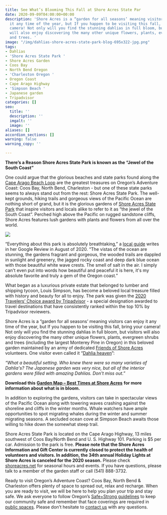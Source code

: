 ```yaml
---
title: See What’s Blooming This Fall at Shore Acres State Par
date: 2020-09-09T04:00:00+00:00
description: 'Shore Acres is a “garden for all seasons’ meaning visitors can enjoy
  it any time of the year, but If you happen to be visiting this fall, bring your
  camera! Not only will you find the stunning dahlias in full bloom, but visitors
  will also enjoy discovering the many other unique flowers, plants, evergreen shrubs
  and trees. '
image: "/img/dahlias-shore-acres-state-park-blog-695x322-jpg.png"
tags:
- Dahlias
- 'Shore Acres State Park '
- Shore Acres Garden
- Coos Bay
- North Bend Oregon
- 'Charleston Oregon '
- Oregon Coast
- Cape Arago Highway
- 'Simpson Beach '
- Japanese garden
- Tripadvisor
categories: []
seo:
  title: ''
  description: ''
  imgalt: ''
  image: ''
aliases: []
accordion_sections: []
warning: false
warning_copy: ''

---
```

**There’s a Reason Shore Acres State Park is known as the “Jewel of the South Coast”**

  
One could argue that the glorious beaches and state parks found along the [Cape Arago Beach Loop](http://www.oregonsadventurecoast.com/trip-ideas/explore-the-cape-arago-beach-loop/) are the greatest treasures on Oregon’s Adventure Coast: Coos Bay, North Bend, Charleston - but one of these state parks seems to always stand out from the rest: Shore Acres State Park. The well-kept grounds, hiking trails and gorgeous views of the Pacific Ocean are nothing short of grand, but it is the glorious gardens of [Shore Acres State Park](http://shoreacres.net/) that inspire visitors and locals alike to refer to it as “the jewel of the South Coast”. Perched high above the Pacific on rugged sandstone cliffs, Shore Acres features lush gardens with plants and flowers from all over the world.

![](/img/shore-acres-state-park.jpg)

“Everything about this park is absolutely breathtaking,” a [local guide](https://www.google.com/search?rlz=1CAWPBA_enUS797US797&sxsrf=ALeKk018tA_rlh7zAZtnuBsRdtfZsO-GYA%3A1599583019089&ei=K7NXX8WFBYeGytMPn4aaoA4&q=shore+acres+state+park+&oq=shore+acres+state+park+&gs_lcp=CgZwc3ktYWIQAzIECCMQJzIECCMQJzIHCAAQFBCHAjICCAAyAggAMgIIADICCAAyAggAMgIIADICCAA6BAgAEEdQog9Yog9g4hFoAHABeACAAWqIAWqSAQMwLjGYAQCgAQGqAQdnd3Mtd2l6wAEB&sclient=psy-ab&ved=0ahUKEwiFx5CN_9nrAhUHg3IEHR-DBuQQ4dUDCA0&uact=5#lrd=0x54c378b8051ea9cd:0x7a3dd8fc1f71112c,1,,,) writes in her Google Review in August of 2020. “The vistas of the ocean are stunning, the gardens fragrant and gorgeous, the wooded trails are dappled in sunlight and greenery, the jagged rocky coast and deep dark blue ocean with those beautiful white wave crests. The smell of salt in the air. I simply can't even put into words how beautiful and peaceful it is here, it's my absolute favorite and truly a gem of the Oregon coast.”

What began as a luxurious private estate that belonged to lumber and shipping tycoon, Louis Simpson, has become a beloved local treasure filled with history and beauty for all to enjoy. The park was given the [2020 Travelers’ Choice award by Tripadvisor](https://www.tripadvisor.com/Attraction_Review-g51813-d105581-Reviews-Shore_Acres_State_Park-Coos_Bay_Oregon.html) - a special designation awarded to travel destinations that have consistently ranked within the top 10% by Tripadvisor reviewers.

Shore Acres is a “garden for all seasons’ meaning visitors can enjoy it any time of the year, but If you happen to be visiting this fall, bring your camera! Not only will you find the stunning dahlias in full bloom, but visitors will also enjoy discovering the many other unique flowers, plants, evergreen shrubs and trees (including the largest Monterey Pine in Oregon) in this beloved garden maintained by an army of dedicated [Friends of Shore Acres](http://shoreacres.net/about-us/about-friends-of-shore-acres-inc/) volunteers. One visitor even called it “[Dahlia heaven](https://www.tripadvisor.com/ShowUserReviews-g51813-d105581-r608482444-Shore_Acres_State_Park-Coos_Bay_Oregon.html)”:

_“What a beautiful setting. Who knew there were so many varieties of Dahlia's? The Japanese garden was very nice, but all of the interior gardens were filled with amazing Dahlias. Don't miss out.”_

**Download this** [**Garden Map – Best Times at Shore Acres**](https://shoreacres.net/wp-content/uploads/2015/07/Garden-Map-Card-web.pdf) **for more information about what is in bloom.**

In addition to exploring the gardens, visitors can take in spectacular views of the Pacific Ocean along with towering waves crashing against the shoreline and cliffs in the winter months. Whale watchers have ample opportunities to spot migrating whales during the winter and summer migrating seasons. A secluded ocean cove at Simpson Beach awaits those willing to hike down the somewhat steep trail.

Shore Acres State Park is located on the Cape Arago Highway, 13 miles southwest of Coos Bay/North Bend and U. S. Highway 101. Parking is $5 per car. Admission to the park is free. **Please note that the Shore Acres Information and Gift Center is currently closed to protect the health of volunteers and visitors. In addition, the 34th annual Holiday Lights at Shore Acres is canceled for the 2020 season.** Please check[ shoreacres.net](http://shoreacres.net/) for seasonal hours and events. If you have questions, please talk to a member of the garden staff or call (541) 888-3732.

Ready to visit Oregon’s Adventure Coast? Coos Bay, North Bend & Charleston offers plenty of space to spread out, relax and recharge. When you are ready to visit, we will be here to help you plan your trip and stay safe. We ask everyone to follow Oregon’s [Safe+Strong guidelines](https://govstatus.egov.com/reopening-oregon) to keep our community safe and remember that face coverings are required in [public spaces](https://sharedsystems.dhsoha.state.or.us/DHSForms/Served/le2288K.pdf). Please don’t hesitate to [contact us](https://www.oregonsadventurecoast.com/contact/) with any questions.